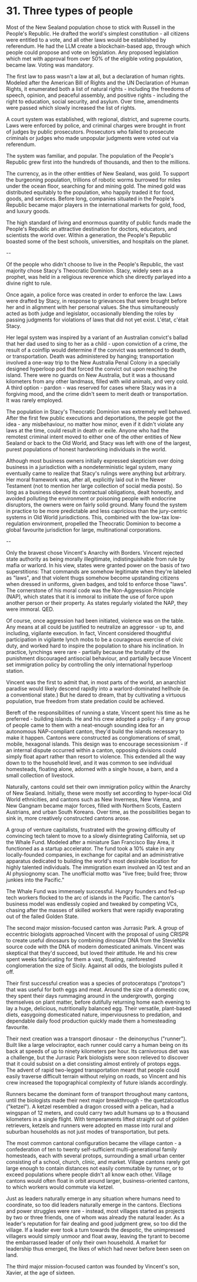 # 31. Three types of people

Most of the New Sealand population chose to stick with Russell in the People's Republic. He drafted the world's simplest constitution - all citizens were entitled to a vote, and all other laws would be established by referendum. He had the LLM create a blockchain-based app, through which people could propose and vote on legislation. Any proposed legislation which met with approval from over 50% of the eligible voting population, became law. Voting was mandatory.

The first law to pass wasn't a law at all, but a declaration of human rights. Modeled after the American Bill of Rights and the UN Declaration of Human Rights, it enumerated both a list of natural rights - including the freedoms of speech, opinion, and peaceful assembly, and positive rights - including the right to education, social security, and asylum. Over time, amendments were passed which slowly increased the list of rights.

A court system was established, with regional, district, and supreme courts. Laws were enforced by police, and criminal charges were brought in front of judges by public prosecutors. Prosecutors who failed to prosecute criminals or judges who made unpopular judgments were voted out via referendum.

The system was familiar, and popular. The population of the People's Republic grew first into the hundreds of thousands, and then to the millions.

The currency, as in the other entities of New Sealand, was gold. To support the burgeoning population, trillions of robotic worms burrowed for miles under the ocean floor, searching for and mining gold. The mined gold was distributed equitably to the population, who happily traded it for food, goods, and services. Before long, companies situated in the People's Republic became major players in the international markets for gold, food, and luxury goods.

The high standard of living and enormous quantity of public funds made the People's Republic an attractive destination for doctors, educators, and scientists the world over. Within a generation, the People's Republic boasted some of the best schools, universities, and hospitals on the planet.

--

Of the people who didn't choose to live in the People's Republic, the vast majority chose Stacy's Theocratic Dominion. Stacy, widely seen as a prophet, was held in a religious reverence which she directly parlayed into a divine right to rule.

Once again, a police force was created in order to enforce the law. Laws were drafted by Stacy, in response to grievances that were brought before her and in alignment with her personal values. She thus simultaneously acted as both judge and legislator, occasionally blending the roles by passing judgments for violations of laws that did not yet exist. L'état, c'était Stacy.

Her legal system was inspired by a variant of an Australian convict's ballad that her dad used to sing to her as a child - upon conviction of a crime, the result of a coinflip would determine if the convict was sentenced to death, or transportation. Death was administered by hanging; transportation involved a one-way trip to the New Australia Penal Colony in a specially designed hyperloop pod that forced the convict out upon reaching the island. There were no guards on New Australia, but it was a thousand kilometers from any other landmass, filled with wild animals, and very cold. A third option - pardon - was reserved for cases where Stacy was in a forgiving mood, and the crime didn't seem to merit death or transportation. It was rarely employed.

The population in Stacy's Theocratic Dominion was extremely well behaved. After the first few public executions and deportations, the people got the idea - any misbehaviour, no matter how minor, even if it didn't violate any laws at the time, could result in death or exile. Anyone who had the remotest criminal intent moved to either one of the other entities of New Sealand or back to the Old World, and Stacy was left with one of the largest, purest populations of honest hardworking individuals in the world.

Although most business owners initially expressed skepticism over doing business in a jurisdiction with a nondeterministic legal system, many eventually came to realize that Stacy's rulings were anything but arbitrary. Her moral framework was, after all, explicitly laid out in the Newer Testament (not to mention her large collection of social media posts). So long as a business obeyed its contractual obligations, dealt honestly, and avoided polluting the environment or poisoning people with endocrine disruptors, the owners were on fairly solid ground. Many found the system in practice to be more predictable and less capricious than the jury-centric systems in Old World jurisdictions. This, combined with the low-tax low-regulation environment, propelled the Theocratic Dominion to become a global favourite jurisdiction for large, multinational corporations.

--

Only the bravest chose Vincent's Anarchy with Borders. Vincent rejected state authority as being morally illegitimate, indistinguishable from rule by mafia or warlord. In his view, states were granted power on the basis of two superstitions: That commands are somehow legitimate when they're labeled as "laws", and that violent thugs somehow become upstanding citizens when dressed in uniforms, given badges, and told to enforce those "laws". The cornerstone of his moral code was the Non-Aggression Principle (NAP), which states that it is immoral to initiate the use of force upon another person or their property. As states regularly violated the NAP, they were immoral. QED.

Of course, once aggression had been initiated, violence was on the table. Any means at all could be justified to neutralize an aggressor - up to, and including, vigilante execution. In fact, Vincent considered thoughtful participation in vigilante lynch mobs to be a courageous exercise of civic duty, and worked hard to inspire the population to share his inclination. In practice, lynchings were rare - partially because the brutality of the punishment discouraged antisocial behaviour, and partially because Vincent set immigration policy by controlling the only international hyperloop station.

Vincent was the first to admit that, in most parts of the world, an anarchist paradise would likely descend rapidly into a warlord-dominated hellhole (ie. a conventional state.) But he dared to dream, that by cultivating a virtuous population, true freedom from state predation could be achieved.

Bereft of the responsibilities of running a state, Vincent spent his time as he preferred - building islands. He and his crew adopted a policy - if any group of people came to them with a neat-enough sounding idea for an autonomous NAP-compliant canton, they'd build the islands necessary to make it happen. Cantons were constructed as conglomerations of small, mobile, hexagonal islands. This design was to encourage secessionism - if an internal dispute occurred within a canton, opposing divisions could simply float apart rather than resort to violence. This extended all the way down to to the household level, and it was common to see individual homesteads, floating alone, adorned with a single house, a barn, and a small collection of livestock.

Naturally, cantons could set their own immigration policy within the Anarchy of New Sealand. Initially, these were mostly set according to hyper-local Old World ethnicities, and cantons such as New Inverness, New Vienna, and New Gangnam became major forces, filled with Northern Scots, Eastern Austrians, and urban South Koreans. Over time, as the possibilities began to sink in, more creatively constructed cantons arose.

A group of venture capitalists, frustrated with the growing difficulty of convincing tech talent to move to a slowly disintegrating California, set up the Whale Fund. Modeled after a miniature San Francisco Bay Area, it functioned as a startup accelerator. The fund took a 10% stake in any locally-founded companies, in exchange for capital and an administrative apparatus dedicated to building the world's most desirable location for highly talented individuals. The immigration exam involved an IQ test and an AI physiognomy scan. The unofficial motto was "live free; build free; throw junkies into the Pacific."

The Whale Fund was immensely successful. Hungry founders and fed-up tech workers flocked to the arc of islands in the Pacific. The canton's business model was endlessly copied and tweaked by competing VCs, chasing after the masses of skilled workers that were rapidly evaporating out of the failed Golden State.

The second major mission-focused canton was Jurrasic Park. A group of eccentric biologists approached Vincent with the proposal of using CRISPR to create useful dinosaurs by combining dinosaur DNA from the StevieNix source code with the DNA of modern domesticated animals. Vincent was skeptical that they'd succeed, but loved their attitude. He and his crew spent weeks fabricating for them a vast, floating, rainforested conglomeration the size of Sicily. Against all odds, the biologists pulled it off.

Their first successful creation was a species of protoceratops ("protops") that was useful for both eggs and meat. Around the size of a domestic cow, they spent their days rummaging around in the undergrowth, gorging themselves on plant matter, before dutifully returning home each evening to lay a huge, delicious, nutritionally balanced egg. Their versatile, plant-based diets, easygoing domesticated nature, imperviousness to predation, and dependable daily food production quickly made them a homesteading favourite.

Their next creation was a transport dinosaur - the deinonychus ("runner"). Built like a large velociraptor, each runner could carry a human being on its back at speeds of up to ninety kilometers per hour. Its carnivorous diet was a challenge, but the Jurrasic Park biologists were soon relieved to discover that it could subsist on a diet consisting almost entirely of protops eggs. The advent of rapid two-legged transportation meant that people could easily traverse difficult terrain without relying on roads, so Vincent and his crew increased the topographical complexity of future islands accordingly.

Runners became the dominant form of transport throughout many cantons, until the biologists made their next major breakthrough - the quetzalcoatlus ("ketzel"). A ketzel resembled a dragon crossed with a pelican, had a wingspan of 12 meters, and could carry two adult humans up to a thousand kilometers in a single flight. With temperaments lifted straight out of golden retrievers, ketzels and runners were adopted en masse into rural and suburban households as not just modes of transportation, but pets.

The most common cantonal configuration became the village canton - a confederation of ten to twenty self-sufficient multi-generational family homesteads, each with several protops, surrounding a small urban center consisting of a school, church, clinic, and market. Village cantons rarely got large enough to contain distances not easily commutable by runner, or to exceed populations where people didn't all know each other. Village cantons would often float in orbit around larger, business-oriented cantons, to which workers would commute via ketzel.

Just as leaders naturally emerge in any situation where humans need to coordinate, so too did leaders naturally emerge in the cantons. Elections and power struggles were rare - instead, most villages started as projects by two or three friends, one of whom was already the natural leader. As a leader's reputation for fair dealing and good judgment grew, so too did the village. If a leader ever took a turn towards the despotic, the unimpressed villagers would simply unmoor and float away, leaving the tyrant to become the embarrassed leader of only their own household. A market for leadership thus emerged, the likes of which had never before been seen on land.

The third major mission-focused canton was founded by Vincent's son, Xavier, at the age of sixteen.
